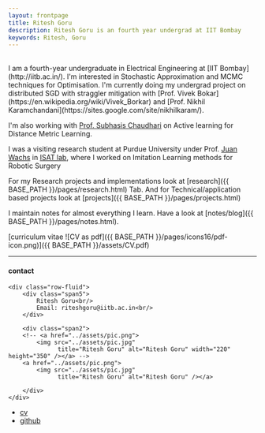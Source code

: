 ```yaml
---
layout: frontpage
title: Ritesh Goru
description: Ritesh Goru is an fourth year undergrad at IIT Bombay
keywords: Ritesh, Goru
---
```

<br>
I am a fourth-year undergraduate in Electrical Engineering at [IIT Bombay](http://iitb.ac.in/). I'm interested in Stochastic Approximation and MCMC techniques for Optimisation. I'm currently doing my undergrad project on distributed SGD with straggler mitigation with [Prof. Vivek Bokar](https://en.wikipedia.org/wiki/Vivek_Borkar) and [Prof. Nikhil Karamchandani](https://sites.google.com/site/nikhilkaram/). 

I'm also working with [Prof. Subhasis Chaudhari](https://en.wikipedia.org/wiki/Subhasis_Chaudhuri) on Active learning for Distance Metric Learning.

I was a visiting research student at Purdue University under Prof. [Juan Wachs](https://web.ics.purdue.edu/~jpwachs/) in [ISAT lab](https://engineering.purdue.edu/isat/), where I worked on Imitation Learning methods for Robotic Surgery

For my Research projects and implementations look at [research]({{ BASE_PATH }}/pages/research.html) Tab. And for Technical/application based projects look at [projects]({{ BASE_PATH }}/pages/projects.html)

I maintain notes for almost everything I learn. Have a look at [notes/blog]({{ BASE_PATH }}/pages/notes.html).

[curriculum vitae ![CV as pdf]({{ BASE_PATH }}/pages/icons16/pdf-icon.png)]({{ BASE_PATH }}/assets/CV.pdf)<br/>

---

<div class="container">
<h4><a name="contact"></a>contact</h4>

    <div class="row-fluid">
        <div class="span5">
            Ritesh Goru<br/>
            Email: riteshgoru@iitb.ac.in<br/>
        </div>

        <div class="span2">
        <!-- <a href="../assets/pic.png">
            <img src="../assets/pic.jpg"
                  title="Ritesh Goru" alt="Ritesh Goru" width="220" height="350" /></a> -->
        <a href="../assets/pic.png">
            <img src="../assets/pic.jpg"
                  title="Ritesh Goru" alt="Ritesh Goru" /></a>

        </div>
    </div>
</div>

<div class="navbar">
  <div class="navbar-inner">
      <ul class="nav">
          <li><a href="{{ BASE_PATH }}/assets/CV.pdf">cv</a></li>
          <li><a href="https://github.com/BlackWingedKing">github</a></li>
          <!-- <li><a href="https://blackwingedking.github.io/blog">Blog</a></li> -->
          <!-- <li><a href="https://twitter.com/dog_feelings">Twitter (@dog_feelings)</a></li> -->
      </ul>
  </div>
</div>